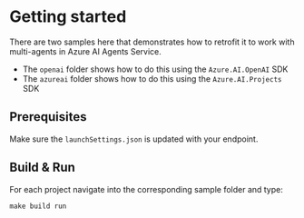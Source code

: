 # Getting started

There are two samples here that demonstrates how to retrofit it to work with multi-agents in Azure AI Agents Service.
- The `openai` folder shows how to do this using the `Azure.AI.OpenAI` SDK
- The `azureai` folder shows how to do this using the `Azure.AI.Projects` SDK

## Prerequisites
Make sure the `launchSettings.json` is updated with your endpoint.

## Build & Run
For each project navigate into the corresponding sample folder and type:

```
make build run
```
